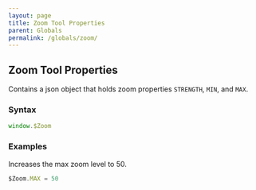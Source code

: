 ```yaml
---
layout: page
title: Zoom Tool Properties
parent: Globals
permalink: /globals/zoom/
---
```


## Zoom Tool Properties

Contains a json object that holds zoom properties `STRENGTH`, `MIN`, and `MAX`.

### Syntax

```js
window.$Zoom
```

### Examples

Increases the max zoom level to 50.

```js
$Zoom.MAX = 50
```
